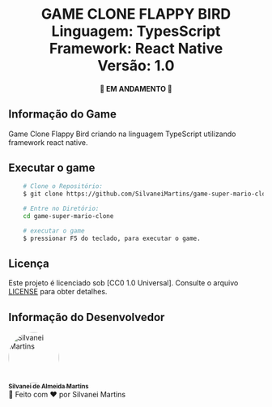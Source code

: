 <h1 align="center">
    GAME CLONE FLAPPY BIRD
    <br />
    Linguagem: TypesScript <br />
    Framework: React Native
    <br />
    Versão: 1.0
</h1>

<h4 align="center">
    🚀 EM ANDAMENTO 🚀
</h4>

## Informação do Game

Game Clone Flappy Bird criando na linguagem TypeScript utilizando framework react native.

<!-- <p align="center">
    <a href="https://imgur.com/Gup6jka"><img src="https://i.imgur.com/Gup6jka.png" title="source: imgur.com" /></a>
    <br />
</p> -->

## Executar o game

```bash
    # Clone o Repositório:
    $ git clone https://github.com/SilvaneiMartins/game-super-mario-clone

    # Entre no Diretório:
    cd game-super-mario-clone

    # executar o game
    $ pressionar F5 do teclado, para executar o game.
```

## Licença

Este projeto é licenciado sob [CC0 1.0 Universal]. Consulte o arquivo [LICENSE](https://github.com/SilvaneiMartins/sam-fitness/blob/master/LICENSE) para obter detalhes.

## Informação do Desenvolvedor

<a href="https://github.com/SilvaneiMartins">
    <img
        style="border-radius:50%"
        src="https://github.com/SilvaneiMartins.png"
        width="100px;"
        alt="Silvanei Martins"
    />
    <br />
    <sub>
        <b>Silvanei de Almeida Martins</b>
    </sub>
</a>
     <a href="https://github.com/SilvaneiMartins" title="Silvanei martins" >
 </a>
<br />
🚀 Feito com ❤️ por Silvanei Martins
